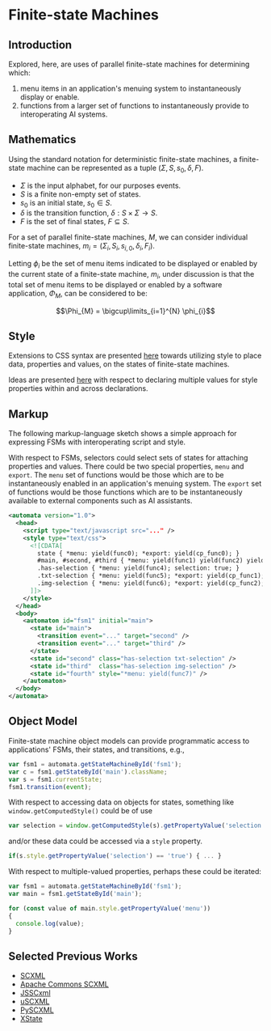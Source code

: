 # Finite-state Machines

## Introduction

Explored, here, are uses of parallel finite-state machines for determining which:

1. menu items in an application's menuing system to instantaneously display or enable.
2. functions from a larger set of functions to instantaneously provide to interoperating AI systems.

## Mathematics

Using the standard notation for deterministic finite-state machines, a finite-state machine can be represented as a tuple $(\Sigma, S, s_{0}, \delta, F)$.

* $\Sigma$ is the input alphabet, for our purposes events.
* $S$ is a finite non-empty set of states.
* $s_{0}$ is an initial state, $s_{0} \in S$.
* $\delta$ is the transition function, $\delta : S \times \Sigma \rightarrow S$.
* $F$ is the set of final states, $F \subseteq S$.

For a set of parallel finite-state machines, $M$, we can consider individual finite-state machines, $m_{i} = (\Sigma_{i}, S_{i}, s_{i, 0}, \delta_{i}, F_{i})$.

Letting $\phi_{i}$ be the set of menu items indicated to be displayed or enabled by the current state of a finite-state machine, $m_{i}$, under discussion is that the total set of menu items to be displayed or enabled by a software application, $\Phi_{M}$, can be considered to be:

$$\Phi_{M} = \bigcup\limits_{i=1}^{N} \phi_{i}$$

## Style

Extensions to CSS syntax are presented [here](/Notes/Objects%20and%20Iteration%20with%20Style.md) towards utilizing style to place data, properties and values, on the states of finite-state machines.

Ideas are presented [here](/Notes/Objects%20and%20Iteration%20with%20Style.md) with respect to declaring multiple values for style properties within and across declarations.

## Markup

The following markup-language sketch shows a simple approach for expressing FSMs with interoperating script and style.

With respect to FSMs, selectors could select sets of states for attaching properties and values. There could be two special properties, `menu` and `export`. The `menu` set of functions would be those which are to be instantaneously enabled in an application's menuing system. The `export` set of functions would be those functions which are to be instantaneously available to external components such as AI assistants.

```xml
<automata version="1.0">
  <head>
    <script type="text/javascript src="..." />
    <style type="text/css">
      <![CDATA[
        state { *menu: yield(func0); *export: yield(cp_func0); }
        #main, #second, #third { *menu: yield(func1) yield(func2) yield(func3); }
        .has-selection { *menu: yield(func4); selection: true; }
        .txt-selection { *menu: yield(func5); *export: yield(cp_func1); }
        .img-selection { *menu: yield(func6); *export: yield(cp_func2); }
      ]]>
    </style>
  </head>
  <body>
    <automaton id="fsm1" initial="main">
      <state id="main">
        <transition event="..." target="second" />
        <transition event="..." target="third" />
      </state>
      <state id="second" class="has-selection txt-selection" />
      <state id="third"  class="has-selection img-selection" />
      <state id="fourth" style="*menu: yield(func7)" />
    </automaton>
  </body>
</automata>
```

## Object Model

Finite-state machine object models can provide programmatic access to applications' FSMs, their states, and transitions, e.g.,

```js
var fsm1 = automata.getStateMachineById('fsm1');
var c = fsm1.getStateById('main').className;
var s = fsm1.currentState;
fsm1.transition(event);
```

With respect to accessing data on objects for states, something like `window.getComputedStyle()` could be of use

```js
var selection = window.getComputedStyle(s).getPropertyValue('selection');
```

and/or these data could be accessed via a `style` property.

```js
if(s.style.getPropertyValue('selection') == 'true') { ... }
```

With respect to multiple-valued properties, perhaps these could be iterated:

```js
var fsm1 = automata.getStateMachineById('fsm1');
var main = fsm1.getStateById('main');

for (const value of main.style.getPropertyValue('menu'))
{
  console.log(value);
}
```

## Selected Previous Works
* [SCXML](https://www.w3.org/TR/scxml/)
* [Apache Commons SCXML](http://jakarta.apache.org/commons/scxml/)
* [JSSCxml](https://github.com/Touffy/JSSCxml)
* [uSCXML](https://github.com/tklab-tud/uscxml)
* [PySCXML](https://github.com/jroxendal/PySCXML)
* [XState](https://github.com/statelyai/xstate)
